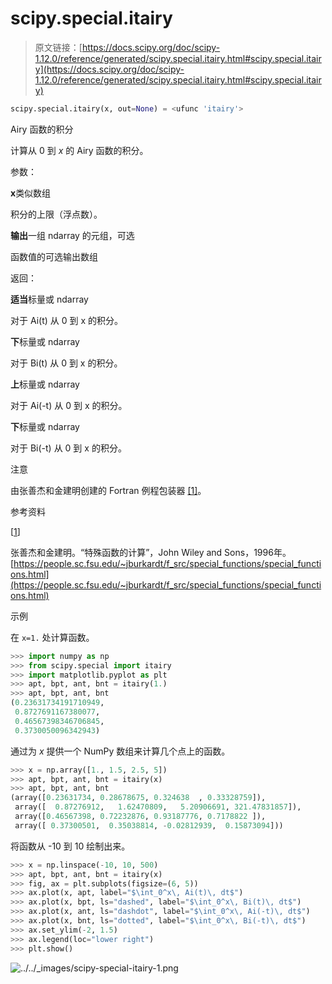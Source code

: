 # scipy.special.itairy

> 原文链接：[https://docs.scipy.org/doc/scipy-1.12.0/reference/generated/scipy.special.itairy.html#scipy.special.itairy](https://docs.scipy.org/doc/scipy-1.12.0/reference/generated/scipy.special.itairy.html#scipy.special.itairy)

```py
scipy.special.itairy(x, out=None) = <ufunc 'itairy'>
```

Airy 函数的积分

计算从 0 到 *x* 的 Airy 函数的积分。

参数：

**x**类似数组

积分的上限（浮点数）。

**输出**一组 ndarray 的元组，可选

函数值的可选输出数组

返回：

**适当**标量或 ndarray

对于 Ai(t) 从 0 到 x 的积分。

**下**标量或 ndarray

对于 Bi(t) 从 0 到 x 的积分。

**上**标量或 ndarray

对于 Ai(-t) 从 0 到 x 的积分。

**下**标量或 ndarray

对于 Bi(-t) 从 0 到 x 的积分。

注意

由张善杰和金建明创建的 Fortran 例程包装器 [[1]](#r499eeb689250-1)。

参考资料

[[1](#id1)]

张善杰和金建明。“特殊函数的计算”，John Wiley and Sons，1996年。[https://people.sc.fsu.edu/~jburkardt/f_src/special_functions/special_functions.html](https://people.sc.fsu.edu/~jburkardt/f_src/special_functions/special_functions.html)

示例

在 `x=1.` 处计算函数。

```py
>>> import numpy as np
>>> from scipy.special import itairy
>>> import matplotlib.pyplot as plt
>>> apt, bpt, ant, bnt = itairy(1.)
>>> apt, bpt, ant, bnt
(0.23631734191710949,
 0.8727691167380077,
 0.46567398346706845,
 0.3730050096342943) 
```

通过为 *x* 提供一个 NumPy 数组来计算几个点上的函数。

```py
>>> x = np.array([1., 1.5, 2.5, 5])
>>> apt, bpt, ant, bnt = itairy(x)
>>> apt, bpt, ant, bnt
(array([0.23631734, 0.28678675, 0.324638  , 0.33328759]),
 array([  0.87276912,   1.62470809,   5.20906691, 321.47831857]),
 array([0.46567398, 0.72232876, 0.93187776, 0.7178822 ]),
 array([ 0.37300501,  0.35038814, -0.02812939,  0.15873094])) 
```

将函数从 -10 到 10 绘制出来。

```py
>>> x = np.linspace(-10, 10, 500)
>>> apt, bpt, ant, bnt = itairy(x)
>>> fig, ax = plt.subplots(figsize=(6, 5))
>>> ax.plot(x, apt, label="$\int_0^x\, Ai(t)\, dt$")
>>> ax.plot(x, bpt, ls="dashed", label="$\int_0^x\, Bi(t)\, dt$")
>>> ax.plot(x, ant, ls="dashdot", label="$\int_0^x\, Ai(-t)\, dt$")
>>> ax.plot(x, bnt, ls="dotted", label="$\int_0^x\, Bi(-t)\, dt$")
>>> ax.set_ylim(-2, 1.5)
>>> ax.legend(loc="lower right")
>>> plt.show() 
```

![../../_images/scipy-special-itairy-1.png](../Images/ce2c9029ac2d59a1e8d68f817ee485a8.png)
